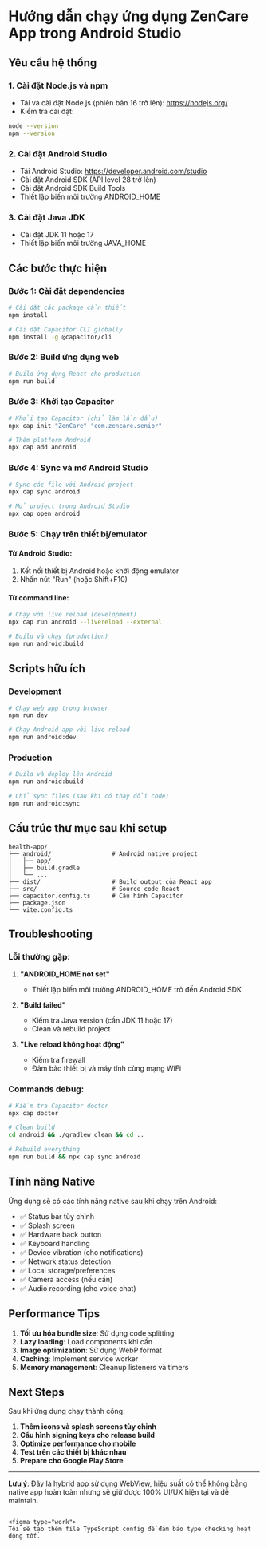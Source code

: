 # Hướng dẫn chạy ứng dụng ZenCare App trong Android Studio

## Yêu cầu hệ thống

### 1. Cài đặt Node.js và npm
- Tải và cài đặt Node.js (phiên bản 16 trở lên): https://nodejs.org/
- Kiểm tra cài đặt:
```bash
node --version
npm --version
```

### 2. Cài đặt Android Studio
- Tải Android Studio: https://developer.android.com/studio
- Cài đặt Android SDK (API level 28 trở lên)
- Cài đặt Android SDK Build Tools
- Thiết lập biến môi trường ANDROID_HOME

### 3. Cài đặt Java JDK
- Cài đặt JDK 11 hoặc 17
- Thiết lập biến môi trường JAVA_HOME

## Các bước thực hiện

### Bước 1: Cài đặt dependencies
```bash
# Cài đặt các package cần thiết
npm install

# Cài đặt Capacitor CLI globally
npm install -g @capacitor/cli
```

### Bước 2: Build ứng dụng web
```bash
# Build ứng dụng React cho production
npm run build
```

### Bước 3: Khởi tạo Capacitor
```bash
# Khởi tạo Capacitor (chỉ làm lần đầu)
npx cap init "ZenCare" "com.zencare.senior"

# Thêm platform Android
npx cap add android
```

### Bước 4: Sync và mở Android Studio
```bash
# Sync các file với Android project
npx cap sync android

# Mở project trong Android Studio
npx cap open android
```

### Bước 5: Chạy trên thiết bị/emulator

#### Từ Android Studio:
1. Kết nối thiết bị Android hoặc khởi động emulator
2. Nhấn nút "Run" (hoặc Shift+F10)

#### Từ command line:
```bash
# Chạy với live reload (development)
npx cap run android --livereload --external

# Build và chạy (production)
npm run android:build
```

## Scripts hữu ích

### Development
```bash
# Chạy web app trong browser
npm run dev

# Chạy Android app với live reload
npm run android:dev
```

### Production
```bash
# Build và deploy lên Android
npm run android:build

# Chỉ sync files (sau khi có thay đổi code)
npm run android:sync
```

## Cấu trúc thư mục sau khi setup

```
health-app/
├── android/                 # Android native project
│   ├── app/
│   ├── build.gradle
│   └── ...
├── dist/                    # Build output của React app
├── src/                     # Source code React
├── capacitor.config.ts      # Cấu hình Capacitor
├── package.json
└── vite.config.ts
```

## Troubleshooting

### Lỗi thường gặp:

1. **"ANDROID_HOME not set"**
   - Thiết lập biến môi trường ANDROID_HOME trỏ đến Android SDK

2. **"Build failed"**
   - Kiểm tra Java version (cần JDK 11 hoặc 17)
   - Clean và rebuild project

3. **"Live reload không hoạt động"**
   - Kiểm tra firewall
   - Đảm bảo thiết bị và máy tính cùng mạng WiFi

### Commands debug:
```bash
# Kiểm tra Capacitor doctor
npx cap doctor

# Clean build
cd android && ./gradlew clean && cd ..

# Rebuild everything
npm run build && npx cap sync android
```

## Tính năng Native

Ứng dụng sẽ có các tính năng native sau khi chạy trên Android:

- ✅ Status bar tùy chỉnh
- ✅ Splash screen
- ✅ Hardware back button
- ✅ Keyboard handling
- ✅ Device vibration (cho notifications)
- ✅ Network status detection
- ✅ Local storage/preferences
- ✅ Camera access (nếu cần)
- ✅ Audio recording (cho voice chat)

## Performance Tips

1. **Tối ưu hóa bundle size**: Sử dụng code splitting
2. **Lazy loading**: Load components khi cần
3. **Image optimization**: Sử dụng WebP format
4. **Caching**: Implement service worker
5. **Memory management**: Cleanup listeners và timers

## Next Steps

Sau khi ứng dụng chạy thành công:

1. **Thêm icons và splash screens tùy chỉnh**
2. **Cấu hình signing keys cho release build**
3. **Optimize performance cho mobile**
4. **Test trên các thiết bị khác nhau**
5. **Prepare cho Google Play Store**

---

**Lưu ý**: Đây là hybrid app sử dụng WebView, hiệu suất có thể không bằng native app hoàn toàn nhưng sẽ giữ được 100% UI/UX hiện tại và dễ maintain.
```

<figma type="work">
Tôi sẽ tạo thêm file TypeScript config để đảm bảo type checking hoạt động tốt.